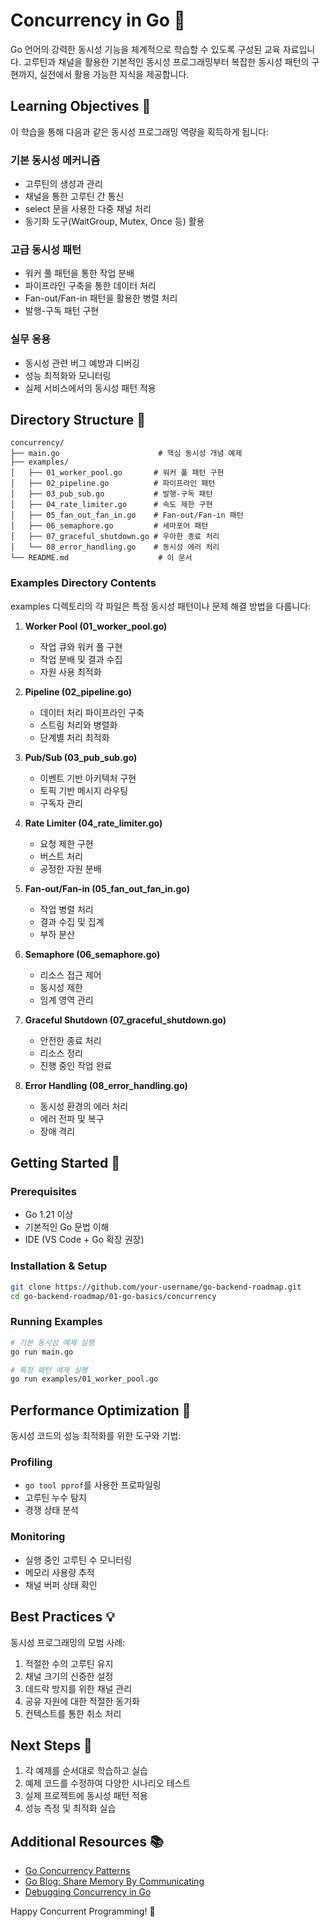 # Concurrency in Go 🚀

Go 언어의 강력한 동시성 기능을 체계적으로 학습할 수 있도록 구성된 교육 자료입니다. 고루틴과 채널을 활용한 기본적인 동시성 프로그래밍부터 복잡한 동시성 패턴의 구현까지, 실전에서 활용 가능한 지식을 제공합니다.

## Learning Objectives 🎯

이 학습을 통해 다음과 같은 동시성 프로그래밍 역량을 획득하게 됩니다:

### 기본 동시성 메커니즘
- 고루틴의 생성과 관리
- 채널을 통한 고루틴 간 통신
- select 문을 사용한 다중 채널 처리
- 동기화 도구(WaitGroup, Mutex, Once 등) 활용

### 고급 동시성 패턴
- 워커 풀 패턴을 통한 작업 분배
- 파이프라인 구축을 통한 데이터 처리
- Fan-out/Fan-in 패턴을 활용한 병렬 처리
- 발행-구독 패턴 구현

### 실무 응용
- 동시성 관련 버그 예방과 디버깅
- 성능 최적화와 모니터링
- 실제 서비스에서의 동시성 패턴 적용

## Directory Structure 📁

```plaintext
concurrency/
├── main.go                      # 핵심 동시성 개념 예제
├── examples/
│   ├── 01_worker_pool.go       # 워커 풀 패턴 구현
│   ├── 02_pipeline.go          # 파이프라인 패턴
│   ├── 03_pub_sub.go           # 발행-구독 패턴
│   ├── 04_rate_limiter.go      # 속도 제한 구현
│   ├── 05_fan_out_fan_in.go    # Fan-out/Fan-in 패턴
│   ├── 06_semaphore.go         # 세마포어 패턴
│   ├── 07_graceful_shutdown.go # 우아한 종료 처리
│   └── 08_error_handling.go    # 동시성 에러 처리
└── README.md                    # 이 문서
```

### Examples Directory Contents

examples 디렉토리의 각 파일은 특정 동시성 패턴이나 문제 해결 방법을 다룹니다:

1. **Worker Pool (01_worker_pool.go)**
   - 작업 큐와 워커 풀 구현
   - 작업 분배 및 결과 수집
   - 자원 사용 최적화

2. **Pipeline (02_pipeline.go)**
   - 데이터 처리 파이프라인 구축
   - 스트림 처리와 병렬화
   - 단계별 처리 최적화

3. **Pub/Sub (03_pub_sub.go)**
   - 이벤트 기반 아키텍처 구현
   - 토픽 기반 메시지 라우팅
   - 구독자 관리

4. **Rate Limiter (04_rate_limiter.go)**
   - 요청 제한 구현
   - 버스트 처리
   - 공정한 자원 분배

5. **Fan-out/Fan-in (05_fan_out_fan_in.go)**
   - 작업 병렬 처리
   - 결과 수집 및 집계
   - 부하 분산

6. **Semaphore (06_semaphore.go)**
   - 리소스 접근 제어
   - 동시성 제한
   - 임계 영역 관리

7. **Graceful Shutdown (07_graceful_shutdown.go)**
   - 안전한 종료 처리
   - 리소스 정리
   - 진행 중인 작업 완료

8. **Error Handling (08_error_handling.go)**
   - 동시성 환경의 에러 처리
   - 에러 전파 및 복구
   - 장애 격리

## Getting Started 🚀

### Prerequisites
- Go 1.21 이상
- 기본적인 Go 문법 이해
- IDE (VS Code + Go 확장 권장)

### Installation & Setup
```bash
git clone https://github.com/your-username/go-backend-roadmap.git
cd go-backend-roadmap/01-go-basics/concurrency
```

### Running Examples
```bash
# 기본 동시성 예제 실행
go run main.go

# 특정 패턴 예제 실행
go run examples/01_worker_pool.go
```

## Performance Optimization 🔧

동시성 코드의 성능 최적화를 위한 도구와 기법:

### Profiling
- `go tool pprof`를 사용한 프로파일링
- 고루틴 누수 탐지
- 경쟁 상태 분석

### Monitoring
- 실행 중인 고루틴 수 모니터링
- 메모리 사용량 추적
- 채널 버퍼 상태 확인

## Best Practices 💡

동시성 프로그래밍의 모범 사례:

1. 적절한 수의 고루틴 유지
2. 채널 크기의 신중한 설정
3. 데드락 방지를 위한 채널 관리
4. 공유 자원에 대한 적절한 동기화
5. 컨텍스트를 통한 취소 처리

## Next Steps 🎯

1. 각 예제를 순서대로 학습하고 실습
2. 예제 코드를 수정하여 다양한 시나리오 테스트
3. 실제 프로젝트에 동시성 패턴 적용
4. 성능 측정 및 최적화 실습

## Additional Resources 📚

- [Go Concurrency Patterns](https://talks.golang.org/2012/concurrency.slide)
- [Go Blog: Share Memory By Communicating](https://golang.org/doc/codewalk/sharemem)
- [Debugging Concurrency in Go](https://golang.org/doc/diagnostics.html)

Happy Concurrent Programming! 🚀